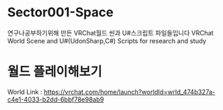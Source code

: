 # Sector001-Space

연구나공부하기위해 만든 VRChat월드 씬과 U#스크립트 파일들입니다
VRChat World Scene and U#(UdonSharp,C#) Scripts for research and study

# 월드 플레이해보기
World Link : https://vrchat.com/home/launch?worldId=wrld_474b327a-c4e1-4033-b2dd-6bbf78e98ab9